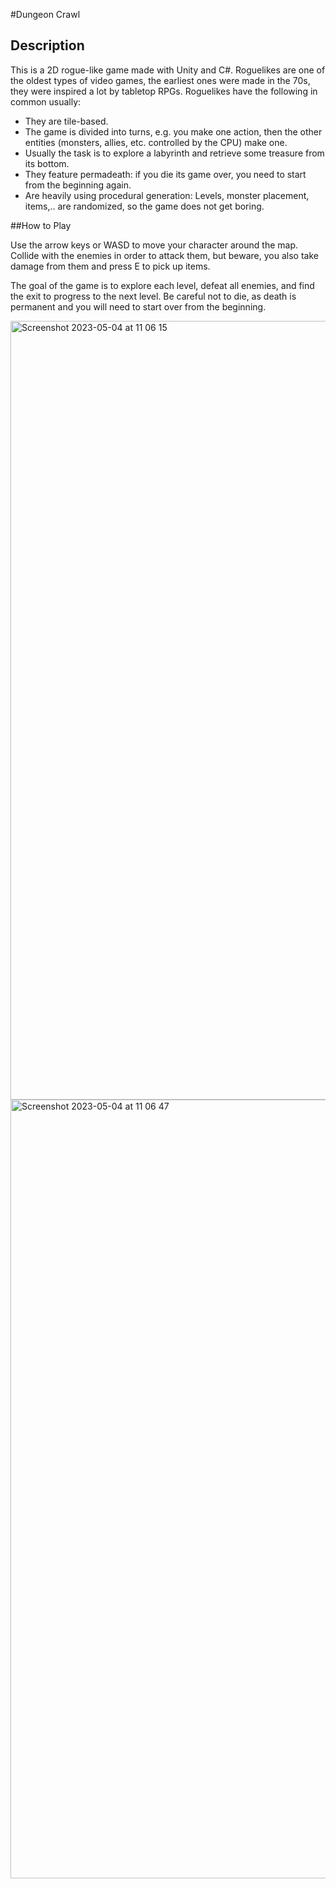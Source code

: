 #Dungeon Crawl

## Description

This is a 2D rogue-like game made with Unity and C#. Roguelikes are one of the oldest types of video games, the earliest ones were made in the 70s, they were inspired a lot by tabletop RPGs. Roguelikes have the following in common usually:

* They are tile-based.
* The game is divided into turns, e.g. you make one action, then the other entities (monsters, allies, etc. controlled by the CPU) make one.
* Usually the task is to explore a labyrinth and retrieve some treasure from its bottom.
* They feature permadeath: if you die its game over, you need to start from the beginning again.
* Are heavily using procedural generation: Levels, monster placement, items,.. are randomized, so the game does not get boring.

##How to Play

Use the arrow keys or WASD to move your character around the map. Collide with the enemies in order to attack them, but beware, you also take damage from them and press E to pick up items.

The goal of the game is to explore each level, defeat all enemies, and find the exit to progress to the next level. Be careful not to die, as death is permanent and you will need to start over from the beginning.

<img width="1246" alt="Screenshot 2023-05-04 at 11 06 15" src="https://user-images.githubusercontent.com/101981056/236146285-8e018d1e-9a44-48c8-8e72-acd30f3e30f0.png">
<img width="1246" alt="Screenshot 2023-05-04 at 11 06 47" src="https://user-images.githubusercontent.com/101981056/236146552-fdb14c9d-99d0-461a-9f8b-560892212a6f.png">

